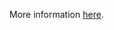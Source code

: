 More information [here](https://docs.prismacloud.io/en/enterprise-edition/policy-reference/azure-policies/azure-iam-policies/ensure-azure-machine-learning-compute-cluster-local-authentication-is-disabled).
